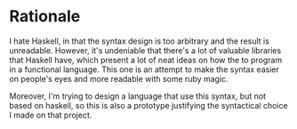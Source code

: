 # Rationale
I hate Haskell, in that the syntax design is too arbitrary and the result is unreadable. However, it's undeniable that there's a lot of valuable libraries that Haskell have, which present a lot of neat ideas on how the to program in a functional language. This one is an attempt to make the syntax easier on people's eyes and more readable with some ruby magic.

Moreover, I'm trying to design a language that use this syntax, but not based on haskell, so this is also a prototype justifying the syntactical choice I made on that project.
